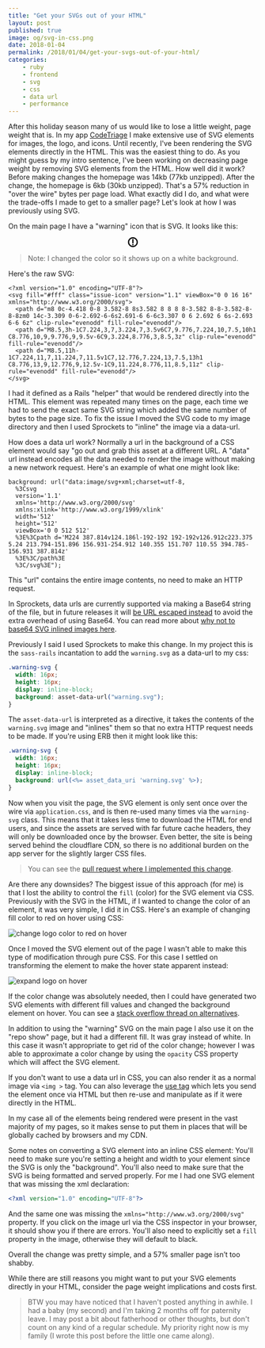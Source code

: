 ```yaml
---
title: "Get your SVGs out of your HTML"
layout: post
published: true
image: og/svg-in-css.png
date: 2018-01-04
permalink: /2018/01/04/get-your-svgs-out-of-your-html/
categories:
    - ruby
    - frontend
    - svg
    - css
    - data url
    - performance
---
```


After this holiday season many of us would like to lose a little weight, page weight that is. In my app [CodeTriage](https://www.codetriage.com) I make extensive use of SVG elements for images, the logo, and icons. Until recently, I've been rendering the SVG elements directly in the HTML. This was the easiest thing to do. As you might guess by my intro sentence, I've been working on decreasing page weight by removing SVG elements from the HTML. How well did it work? Before making changes the homepage was 14kb (77kb unzipped). After the change, the homepage is 6kb (30kb unzipped). That's a 57% reduction in "over the wire" bytes per page load. What exactly did I do, and what were the trade-offs I made to get to a smaller page? Let's look at how I was previously using SVG.

On the main page I have a "warning" icon that is SVG. It looks like this:

<center>
  <svg f class="issue-icon" version="1.1" viewBox="0 0 16 16" height="20" width="20" xmlns="http://www.w3.org/2000/svg">
  <path d="m8 0c-4.418 0-8 3.582-8 8s3.582 8 8 8 8-3.582 8-8-3.582-8-8-8zm0 14c-3.309 0-6-2.692-6-6s2.691-6 6-6c3.307 0 6 2.692 6 6s-2.693 6-6 6z" clip-rule="evenodd" fill-rule="evenodd"/>
  <path d="M8.5,3h-1C7.224,3,7,3.224,7,3.5v6C7,9.776,7.224,10,7.5,10h1 C8.776,10,9,9.776,9,9.5v-6C9,3.224,8.776,3,8.5,3z" clip-rule="evenodd" fill-rule="evenodd"/>
  <path d="M8.5,11h-1C7.224,11,7,11.224,7,11.5v1C7,12.776,7.224,13,7.5,13h1 C8.776,13,9,12.776,9,12.5v-1C9,11.224,8.776,11,8.5,11z" clip-rule="evenodd" fill-rule="evenodd"/>
  </svg>
</center>

> Note: I changed the color so it shows up on a white background.

Here's the raw SVG:

```
<?xml version="1.0" encoding="UTF-8"?>
<svg fill="#fff" class="issue-icon" version="1.1" viewBox="0 0 16 16" xmlns="http://www.w3.org/2000/svg">
  <path d="m8 0c-4.418 0-8 3.582-8 8s3.582 8 8 8 8-3.582 8-8-3.582-8-8-8zm0 14c-3.309 0-6-2.692-6-6s2.691-6 6-6c3.307 0 6 2.692 6 6s-2.693 6-6 6z" clip-rule="evenodd" fill-rule="evenodd"/>
  <path d="M8.5,3h-1C7.224,3,7,3.224,7,3.5v6C7,9.776,7.224,10,7.5,10h1 C8.776,10,9,9.776,9,9.5v-6C9,3.224,8.776,3,8.5,3z" clip-rule="evenodd" fill-rule="evenodd"/>
  <path d="M8.5,11h-1C7.224,11,7,11.224,7,11.5v1C7,12.776,7.224,13,7.5,13h1 C8.776,13,9,12.776,9,12.5v-1C9,11.224,8.776,11,8.5,11z" clip-rule="evenodd" fill-rule="evenodd"/>
</svg>
```

I had it defined as a Rails "helper" that would be rendered directly into the HTML. This element was repeated many times on the page, each time we had to send the exact same SVG string which added the same number of bytes to the page size. To fix the issue I moved the SVG code to my image directory and then I used Sprockets to "inline" the image via a data-url.

How does a data url work? Normally a url in the background of a CSS element would say "go out and grab this asset at a different URL. A "data" url instead encodes all the data needed to render the image without making a new network request. Here's an example of what one might look like:

```
background: url("data:image/svg+xml;charset=utf-8,
  %3Csvg
  version='1.1'
  xmlns='http://www.w3.org/2000/svg'
  xmlns:xlink='http://www.w3.org/1999/xlink'
  width='512'
  height='512'
  viewBox='0 0 512 512'
  %3E%3Cpath d='M224 387.814v124.186l-192-192 192-192v126.912c223.375 5.24 213.794-151.896 156.931-254.912 140.355 151.707 110.55 394.785-156.931 387.814z'
  %3E%3C/path%3E
  %3C/svg%3E");
```

This "url" contains the entire image contents, no need to make an HTTP request.

In Sprockets, data urls are currently supported via making a Base64 string of the file, but in future releases it will [be URL escaped instead](https://github.com/rails/sprockets/pull/520) to avoid the extra overhead of using Base64. You can read more about [why not to base64 SVG inlined images here](https://css-tricks.com/probably-dont-base64-svg/).

Previously I said I used Sprockets to make this change. In my project this is the `sass-rails` incantation to add the `warning.svg` as a data-url to my css:

```css
.warning-svg {
  width: 16px;
  height: 16px;
  display: inline-block;
  background: asset-data-url("warning.svg");
}
```

The `asset-data-url` is interpreted as a directive, it takes the contents of the `warning.svg` image and "inlines" them so that no extra HTTP request needs to be made. If you're using ERB then it might look like this:

```css
.warning-svg {
  width: 16px;
  height: 16px;
  display: inline-block;
  background: url(<%= asset_data_uri 'warning.svg' %>);
}
```


Now when you visit the page, the SVG element is only sent once over the wire via `application.css`, and is then re-used many times via the `warning-svg` class. This means that it takes less time to download the HTML for end users, and since the assets are served with far future cache headers, they will only be downloaded once by the browser. Even better, the site is being served behind the cloudflare CDN, so there is no additional burden on the app server for the slightly larger CSS files.

> You can see the [pull request where I implemented this change](https://github.com/codetriage/codetriage/pull/664).

Are there any downsides? The biggest issue of this approach (for me) is that I lost the ability to control the `fill` (color) for the SVG element via CSS. Previously with the SVG in the HTML, if I wanted to change the color of an element, it was very simple, I did it in CSS. Here's an example of changing fill color to red on hover using CSS:

![change logo color to red on hover](https://www.dropbox.com/s/d66dfd8w94tmye4/codetriage-red-logos.gif?raw=1)

Once I moved the SVG element out of the page I wasn't able to make this type of modification through pure CSS. For this case I settled on transforming the element to make the hover state apparent instead:

![expand logo on hover](https://www.dropbox.com/s/32n7r5kyn9ufoi7/codetriage-expand-logos.gif?raw=1)

If the color change was absolutely needed, then I could have generated two SVG elements with different fill values and changed the background element on hover. You can see a [stack overflow thread on alternatives](https://stackoverflow.com/questions/13367868/modify-svg-fill-color-when-being-served-as-background-image).

In addition to using the "warning" SVG on the main page I also use it on the "repo show" page, but it had a different fill. It was gray instead of white. In this case it wasn't appropriate to get rid of the color change; however I was able to approximate a color change by using the `opacity` CSS property which will affect the SVG element.

If you don't want to use a data url in CSS, you can also render it as a normal image via `<img >` tag. You can also leverage the [use tag](https://developer.mozilla.org/en-US/docs/Web/SVG/Element/use) which lets you send the element once via HTML but then re-use and manipulate as if it were directly in the HTML.

In my case all of the elements being rendered were present in the vast majority of my pages, so it makes sense to put them in places that will be globally cached by browsers and my CDN.

Some notes on converting a SVG element into an inline CSS element: You'll need to make sure you're setting a height and width to your element since the SVG is only the "background". You'll also need to make sure that the SVG is being formatted and served properly. For me I had one SVG element that was missing the xml declaration:


```xml
<?xml version="1.0" encoding="UTF-8"?>
```

And the same one was missing the `xmlns="http://www.w3.org/2000/svg"` property. If you click on the image url via the CSS inspector in your browser, it should show you if there are errors. You'll also need to explicitly set a `fill` property in the image, otherwise they will default to black.

Overall the change was pretty simple, and a 57% smaller page isn’t too shabby.

While there are still reasons you might want to put your SVG elements directly in your HTML, consider the page weight implications and costs first.

> BTW you may have noticed that I haven't posted anything in awhile. I had a baby (my second) and I'm taking 2 months off for paternity leave. I may post a bit about fatherhood or other thoughts, but don't count on any kind of a regular schedule. My priority right now is my family (I wrote this post before the little one came along).
